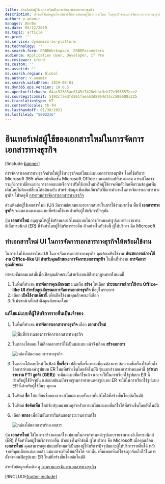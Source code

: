 ```yaml
---
title: ส่วนติดต่อผู้ใช้เอกสารใหม่ในการจัดการเอกสารทางธุรกิจ
description: หัวข้อนี้ให้ข้อมูลเกี่ยวกับวิธีใช้ส่วนติดต่อผู้ใช้เอกสารใหม่ ในคุณลักษณะการจัดการเอกสารทางธุรกิจของการรายงานทางอิเล็กทรอนิกส์
author: v-anamir
manager: AnnBe
ms.date: 05/12/2019
ms.topic: article
ms.prod: ''
ms.service: dynamics-ax-platform
ms.technology: ''
ms.search.form: ERBDWorkspace, ERBDParameters
audience: Application User, Developer, IT Pro
ms.reviewer: kfend
ms.custom: ''
ms.assetid: ''
ms.search.region: Global
ms.author: v-anamir
ms.search.validFrom: 2019-08-01
ms.dyn365.ops.version: 10.0.5
ms.openlocfilehash: 64ac52385ae6145f7428ebbc3cb77e395557bce2
ms.sourcegitcommit: 5192cfaedfd861faea63d8954d7bcc500608a225
ms.translationtype: HT
ms.contentlocale: th-TH
ms.lasthandoff: 01/30/2021
ms.locfileid: "5092236"
---
```

# <a name="new-document-user-interface-in-business-document-management"></a>อินเทอร์เฟสผู้ใช้ของเอกสารใหม่ในการจัดการเอกสารทางธุรกิจ

[!include [banner](../includes/banner.md)]

การจัดการเอกสารทางธุรกิจช่วยให้ผู้ใช้ทางธุรกิจแก้ไขแม่แบบเอกสารทางธุรกิจ โดยใช้บริการ Microsoft 365 หรือแอปพลิเคชัน Microsoft Office บนเดสก์ทอปที่เหมาะสม การแก้ไขอาจรวมถึงการเปลี่ยนแปลงการออกแบบหรือการปรับใช้งานใหม่หรือผู้ใช้อาจเพิ่มตัวยึดเพื่อรวมข้อมูลเพิ่มเติมโดยไม่ต้องเปลี่ยนโค้ดต้นฉบับ สำหรับข้อมูลเพิ่มเติมเกี่ยวกับวิธีการทำงานในการจัดการเอกสารทางธุรกิจ โปรดดูที่ [ภาพรวมการจัดการเอกสารทางธุรกิจ](er-business-document-management.md)

ส่วนติดต่อผู้ใช้เอกสารใหม่ (UI) มีความชัดเจนและสะดวกสบายในการใช้งานมากขึ้น พื้นที่ **เอกสารทางธุรกิจ** จะแสดงเฉพาะแม่แบบที่พร้อมใช้งานสำหรับผู้ให้บริการปัจจุบัน

ปุ่ม **เอกสารใหม่** อนุญาตให้ผู้ใช้สร้างและแก้ไขแม่แบบในการกำหนดค่ารูปแบบรายงานทางอิเล็กทรอนิกส์ (ER) ที่จัดทำโดยผู้ให้บริการรายอื่น ตัวอย่างในหัวข้อนี้ ผู้ให้บริการ คือ Microsoft

## <a name="make-the-new-document-ui-in-business-document-management-available"></a>ทำเอกสารใหม่ UI ในการจัดการเอกสารทางธุรกิจให้พร้อมใช้งาน

ในการเริ่มใช้เอกสารใหม่ UI ในการจัดการเอกสารทางธุรกิจ คุณต้องเปิดใช้งาน **ประสบการณ์การใช้งาน Office-like UI สำหรับคุณลักษณะการจัดการเอกสารธุรกิจ** ในพื้นที่ทำงาน **การจัดการคุณลักษณะ**

ทำตามขั้นตอนเหล่านี้เพื่อเปิดคุณลักษณะนี้สำหรับเอนทิตีทางกฎหมายทั้งหมดนี้

1. ในพื้นที่ทำงาน **การจัดการคุณลักษณะ** บนแท็บ **สร้าง** ให้เลือก **ประสบการณ์การใช้งาน Office-like UI สำหรับคุณลักษณะการจัดการเอกสารธุรกิจ** ที่อยู่ในรายการ
2. เลือก **เปิดใช้งานเดี๋ยวนี้** เพื่อเปิดใช้งานคุณลักษณะที่เลือก
3. รีเฟรชหน้าเพื่อเข้าถึงคุณลักษณะใหม่

### <a name="edit-templates-that-are-owned-by-other-providers"></a>แก้ไขแม่แบบที่ผู้ให้บริการรายอื่นเป็นเจ้าของ

1. ในพื้นที่ทำงาน **การจัดการเอกสารทางธุรกิจ** เลือก **เอกสารใหม่**

    ![พื้นที่ทำงานของการจัดการเอกสารทางธุรกิจ](./media/BDM_overview_new_template1.png)

2. ในกล่องโต้ตอบ ให้เลือกเอกสารที่ใช้เป็นแม่แบบ แล้วจึงเลือก **สร้างเอกสาร**

    ![กล่องโต้ตอบเอกสารทางธุรกิจ](./media/BDM_overview_new_template2.png)

3. ในกล่องโต้ตอบใหม่ ในฟิลด์ **ชื่อเรื่อง** เปลี่ยนชื่อเรื่องตามที่คุณต้องการ ข้อความชื่อเรื่องใช้เพื่อตั้งชื่อการกำหนดค่ารูปแบบ ER ใหม่ที่สร้างขึ้นโดยอัตโนมัติ รุ่นแบบร่างของการกำหนดค่านี้ (**สำเนารายงาน FTI ลูกค้า (GER)**) จะมีแม่แบบที่แก้ไขแล้ว และจะใช้ในการเรียกใช้รูปแบบ ER นี้สำหรับผู้ใช้ปัจจุบัน แม่แบบต้นฉบับจากฐานการกำหนดค่ารูปแบบ ER จะใช้ในการเรียกใช้รูปแบบ ER นี้สำหรับผู้ใช้อื่นๆ ทุกคน
4. ในฟิลด์ **ชื่อ** ให้เปลี่ยนชื่อของการแก้ไขแม่แบบครั้งแรกที่แก้ไขได้ที่สร้างขึ้นโดยอัตโนมัติ
5. ในฟิลด์ **ข้อคิดเห็น** ให้ปรับปรุงหมายเหตุสำหรับการแก้ไขแม่แบบที่แก้ไขได้ที่สร้างขึ้นโดยอัตโนมัติ
6. เลือก **ตกลง** เพื่อยืนยันการเริ่มต้นของกระบวนการแก้ไข

    ![กล่องโต้ตอบการสร้างเอกสาร ](./media/BDM_overview_new_template3.png)

ปุ่ม **เอกสารใหม่** ใช้ในการสร้างและแก้ไขแม่แบบในการกำหนดค่ารูปแบบรายงานทางอิเล็กทรอนิกส์ (ER) ที่จัดทำโดยผู้ให้บริการรายอื่น ตัวอย่างในหัวข้อนี้ ผู้ให้บริการ คือ Microsoft เมื่อคุณเลือก **เอกสารใหม่** คุณสามารถดูแม่แบบทั้งหมดที่เป็นของผู้ให้บริการปัจจุบันและผู้ให้บริการรายอื่นได้ หลังจากที่คุณเลือกแม่แบบแล้ว แม่แบบจะเปิดให้แก้ไขได้ จากนั้น เท็มเพลตที่แก้ไขจะถูกจัดเก็บไว้ในการตั้งค่าคอนฟิกรูปแบบ ER ใหม่ที่สร้างขึ้นโดยอัตโนมัติ

สำหรับข้อมูลเพิ่มเติม ดู [ภาพรวมการจัดการเอกสารทางธุรกิจ](er-business-document-management.md)


[!INCLUDE[footer-include](../../../includes/footer-banner.md)]